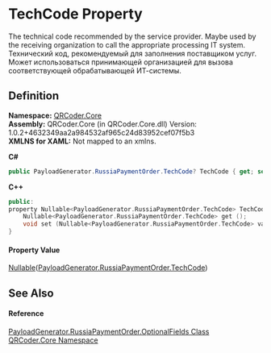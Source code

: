 # TechCode Property


The technical code recommended by the service provider. Maybe used by the receiving organization to call the appropriate processing IT system. 
Технический код, рекомендуемый для заполнения поставщиком услуг. Может использоваться принимающей организацией для вызова соответствующей обрабатывающей ИТ-системы.




## Definition
**Namespace:** <a href="N_QRCoder_Core.md">QRCoder.Core</a>  
**Assembly:** QRCoder.Core (in QRCoder.Core.dll) Version: 1.0.2+4632349aa2a984532af965c24d83952cef07f5b3  
**XMLNS for XAML:** Not mapped to an xmlns.

**C#**
``` C#
public PayloadGenerator.RussiaPaymentOrder.TechCode? TechCode { get; set; }
```
**C++**
``` C++
public:
property Nullable<PayloadGenerator.RussiaPaymentOrder.TechCode> TechCode {
	Nullable<PayloadGenerator.RussiaPaymentOrder.TechCode> get ();
	void set (Nullable<PayloadGenerator.RussiaPaymentOrder.TechCode> value);
}
```



#### Property Value
<a href="https://learn.microsoft.com/dotnet/api/system.nullable-1" target="_blank" rel="noopener noreferrer">Nullable</a>(<a href="T_QRCoder_Core_PayloadGenerator_RussiaPaymentOrder_TechCode.md">PayloadGenerator.RussiaPaymentOrder.TechCode</a>)

## See Also


#### Reference
<a href="T_QRCoder_Core_PayloadGenerator_RussiaPaymentOrder_OptionalFields.md">PayloadGenerator.RussiaPaymentOrder.OptionalFields Class</a>  
<a href="N_QRCoder_Core.md">QRCoder.Core Namespace</a>  
